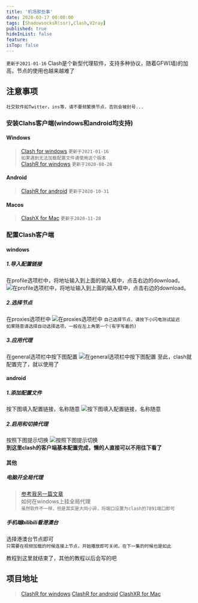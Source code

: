 ```yaml
---
title: '机场那些事'
date: 2020-03-17 00:00:00
tags: [ShadowsocksR(ssr),Clash,V2ray]
published: true
hideInList: false
feature: 
isTop: false
---
```

`更新于2021-01-16` 
Clash是个新型代理软件，支持多种协议，随着GFW(墙)的加高，节点的使用也越来越难了

## 注意事项
`社交软件如Twitter，ins等，请不要频繁换节点，否则会被封号...`


### 安装Clahs客户端(windows和android均支持)  

#### Windows
>[Clash for windows](https://xiaoyulejia.lanzous.com/itON0khg9kh)
`更新于2021-01-16`      
`如果遇到无法加载配置文件请使用这个版本`        
>[ClashR for windows](https://xiaoyulejia.lanzous.com/iThAkg4wd2h)
`更新于2020-08-28`      

#### Android
>[ClashR for android](https://xiaoyulejia.lanzous.com/iU04Lhwl80d)
`更新于2020-10-31`  

#### Macos
>[ClashX for Mac](https://xiaoyulejia.lanzous.com/ieJStivay3g)
`更新于2020-11-28` 

### 配置Clash客户端
#### windows
##### 1.导入配置链接
在profile选项栏中，将地址输入到上面的输入框中，点击右边的download。
![在profile选项栏中，将地址输入到上面的输入框中，点击右边的download。](https://s1.ax1x.com/2020/03/17/8dnSK0.jpg)
##### 2.选择节点
在proxies选项栏中
![在proxies选项栏中](https://s1.ax1x.com/2020/03/17/8dn3PH.jpg)
`自己选择节点，请按下小闪电测试延迟`  
`如果随意请选择自动选择选项，一般在左上角第一个(有字写着的)`
##### 3.应用代理
在general选项栏中按下图配置
![在general选项栏中按下图配置](https://s1.ax1x.com/2020/03/18/8dRPc4.jpg)
至此，clash就配置完了，就以使用了

#### android
##### 1.添加配置文件
按下图填入配置链接，名称随意
![按下图填入配置链接，名称随意](https://s1.ax1x.com/2020/03/18/8dRQjH.png)
##### 2.启用和切换代理
按照下图提示切换
![按照下图提示切换](https://s1.ax1x.com/2020/03/18/8dRt4f.png)  
**到这里clash的客户端基本配置完成，懒的人直接可以不用往下看了**

#### 其他
##### 电脑开全局代理
>[参考我另一篇文章](https://xiaoyulejia.gitee.io/)  
如何在windows上挂全局代理  
`虽然软件不一样，但是其实是大同小异，将端口设置为clash的7891端口即可`

##### 手机端bilibili看港澳台
选择港澳台节点即可  
`只需要在视频加载的时候连接上节点，开始播放即可关闭，在下一集的时候也是如此`

教程到这里就结束了，其他的教程以后会写的吧


## 项目地址
>[ClashR for windows](https://github.com/BoyceLig/ClashR_for_Windows)
>[ClashR for android](https://github.com/naicfeng/ClashRForAndroid)
>[ClashXR for Mac](https://github.com/paradiseduo/ClashXR)
